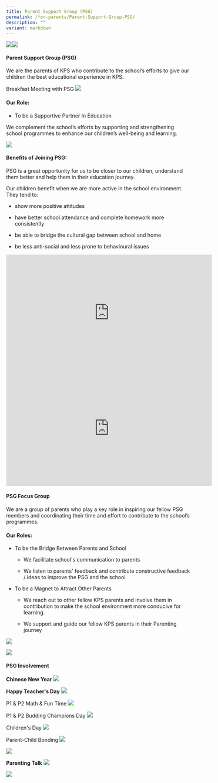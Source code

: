 ```yaml
---
title: Parent Support Group (PSG)
permalink: /for-parents/Parent-Support-Group-PSG/
description: ""
variant: markdown
---
```

![](/images/For%20Parents/Parent%20Support%20Group%20(PSG)/PSG_Budding_Champion.png)![](/images/For%20Parents/Parent%20Support%20Group%20(PSG)/PSG_BANNER_2024.png)
#### **Parent Support Group (PSG)**

We are the parents of KPS who contribute to the school’s efforts to give our children the best educational experience in KPS.  

Breakfast Meeting with PSG
![](/images/For%20Parents/Parent%20Support%20Group%20(PSG)/PSG_breakfast_with_Principal.png)

#### **Our Role:**

*   To be a Supportive Partner In Education&nbsp;

We complement the school’s efforts by supporting and strengthening school programmes to enhance our children’s well-being and learning.

![](/images/For%20Parents/Parent%20Support%20Group%20(PSG)/PSG_Our_role.png)


#### **Benefits of Joining PSG:**

PSG is a great opportunity for us to be closer to our children, understand them better and help them in their education journey.&nbsp;

  

Our children benefit when we are more active in the school environment.&nbsp; They tend to:

*   show more positive attitudes  
    
*   have&nbsp;better school attendance and complete homework more consistently
*   be able to bridge the cultural gap between school and home
*   be less anti-social and less prone to behavioural issues

<iframe width="560" height="315" src="https://www.youtube.com/embed/QrtzGEsDZD4" title="YouTube video player" frameborder="0" allow="accelerometer; autoplay; clipboard-write; encrypted-media; gyroscope; picture-in-picture; web-share" allowfullscreen=""></iframe>
<br>

<iframe width="560" height="315" src="https://www.youtube.com/embed/rJYZaNezc-0" title="YouTube video player" frameborder="0" allow="accelerometer; autoplay; clipboard-write; encrypted-media; gyroscope; picture-in-picture; web-share" allowfullscreen=""></iframe>

#### **PSG Focus Group**

We are a group of parents who play a key role in inspiring our fellow PSG members and coordinating their time and effort to contribute to the school’s programmes.  

  

#### **Our Roles:**

* To be the Bridge Between Parents and School  

	 - We facilitate school's communication to parents

	- We listen to parents' feedback and contribute constructive feedback / ideas to improve the PSG and the school

  

* To be a Magnet to Attract Other Parents

	- We reach out to other fellow KPS parents and involve them in contribution to make the school environment more conducive for learning.

	- We support and guide our fellow KPS parents in their Parenting journey

![](/images/For%20Parents/Parent%20Support%20Group%20(PSG)/PSG_Joreen_Ong.png)

![](/images/For%20Parents/Parent%20Support%20Group%20(PSG)/PSG_Minh.png)


#### **PSG Involvement**


**Chinese New Year**
![](/images/For%20Parents/Parent%20Support%20Group%20(PSG)/PSG_Chinese_New_Year_2024.png)

**Happy Teacher's Day**
![](/images/For%20Parents/Parent%20Support%20Group%20(PSG)/PSG_Teacher_s_Day_2024.png)

P1 &amp; P2 Math &amp; Fun Time
![](/images/For%20Parents/Parent%20Support%20Group%20(PSG)/P1___P2_Math_Trail_and_Fun_Time_2024.png)

P1 &amp; P2 Budding Champions Day
![](/images/For%20Parents/Parent%20Support%20Group%20(PSG)/PSG_Budding_Champion.png)

Children's Day
![](/images/For%20Parents/Parent%20Support%20Group%20(PSG)/PSG_Children_s_Day.png)

Parent-Child Bonding
![](/images/For%20Parents/Parent%20Support%20Group%20(PSG)/PSG_Parent_Bonding_2024.png)







![](/images/For%20Parents/Parent%20Support%20Group%20(PSG)/P11.jpg)

**Parenting Talk**
![](/images/For%20Parents/Parent%20Support%20Group%20(PSG)/Parenting_Talk_2024.png)

![](/images/For%20Parents/Parent%20Support%20Group%20(PSG)/P12.jpg)